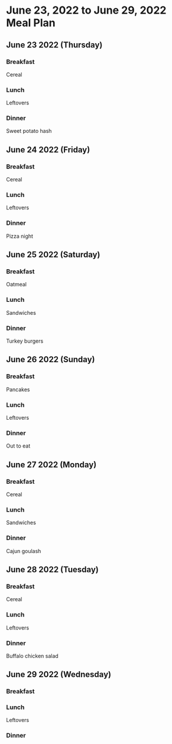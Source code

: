 
# June 23, 2022 to June 29, 2022 Meal Plan

## June 23 2022 (Thursday)

### Breakfast

Cereal

### Lunch

Leftovers

### Dinner

Sweet potato hash 

## June 24 2022 (Friday)

### Breakfast

Cereal

### Lunch

Leftovers

### Dinner

Pizza night

## June 25 2022 (Saturday)

### Breakfast

Oatmeal 

### Lunch

Sandwiches

### Dinner

Turkey burgers

## June 26 2022 (Sunday)

### Breakfast

Pancakes

### Lunch

Leftovers 

### Dinner

Out to eat

## June 27 2022 (Monday)

### Breakfast

Cereal

### Lunch

Sandwiches

### Dinner

Cajun goulash 

## June 28 2022 (Tuesday)

### Breakfast

Cereal

### Lunch

Leftovers

### Dinner

Buffalo chicken salad

## June 29 2022 (Wednesday)

### Breakfast



### Lunch

Leftovers

### Dinner


